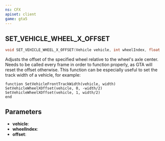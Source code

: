 ```yaml
---
ns: CFX
apiset: client
game: gta5
---
```

## SET_VEHICLE_WHEEL_X_OFFSET

```c
void SET_VEHICLE_WHEEL_X_OFFSET(Vehicle vehicle, int wheelIndex, float offset);
```

Adjusts the offset of the specified wheel relative to the wheel's axle center.
Needs to be called every frame in order to function properly, as GTA will reset the offset otherwise.
This function can be especially useful to set the track width of a vehicle, for example:
```
function SetVehicleFrontTrackWidth(vehicle, width)
SetVehicleWheelXOffset(vehicle, 0, -width/2)
SetVehicleWheelXOffset(vehicle, 1, width/2)
end
```

## Parameters
* **vehicle**: 
* **wheelIndex**: 
* **offset**: 

